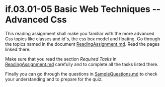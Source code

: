 # if.03.01-05 Basic Web Techniques -- Advanced Css
This reading assignment shall make you familiar with the more advanced Css topics like classes and id's, the css box model and floating. Go through the topics named in the document [ReadingAssignment.md](ReadingAssignment.md). Read the pages linked there.

Make sure that you read the section *Required Tasks* in [ReadingAssignment.md](ReadingAssignment.md) carefully and to complete all the tasks listed there.

Finally you can go through the questions in [SampleQuestions.md](SampleQuestions.md) to check your understanding and to prepare for the quiz.
